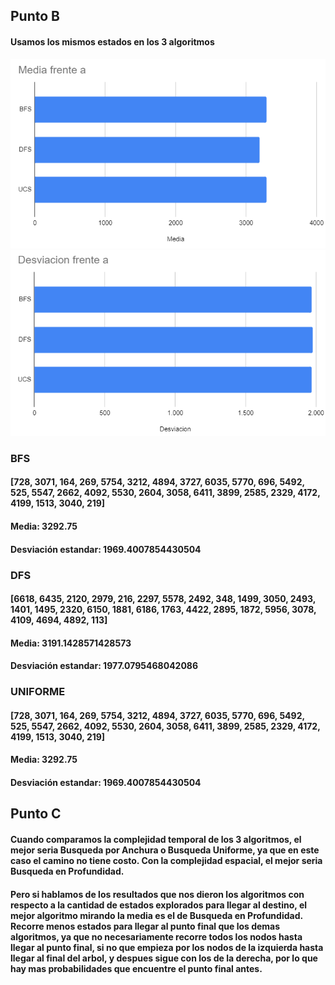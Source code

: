 <h2> Punto B </h2>

<h4> Usamos los mismos estados en los 3 algoritmos</h4>

![alt text](https://github.com/sofiabarbeito/ia-uncuyo-2021/blob/main/tp3-busquedas-no-informadas/media.PNG?raw=true)
![alt text](https://github.com/sofiabarbeito/ia-uncuyo-2021/blob/main/tp3-busquedas-no-informadas/desviacion.PNG?raw=true)

<h3>BFS</h3>
<h4>
[728, 3071, 164, 269, 5754, 3212, 4894, 3727, 6035, 5770, 696, 5492, 525, 5547, 2662, 4092, 5530, 2604, 3058, 6411, 3899, 2585, 2329, 4172, 4199, 1513, 3040, 219]
</h4>
<h4>
 Media: 3292.75
 </h4>
<h4>
Desviación estandar: 1969.4007854430504
</h4>

<h3>DFS</h3>
<h4>
[6618, 6435, 2120, 2979, 216, 2297, 5578, 2492, 348, 1499, 3050, 2493, 1401, 1495, 2320, 6150, 1881, 6186, 1763, 4422, 2895, 1872, 5956, 3078, 4109, 4694, 4892, 113]</h4>
<h4>
Media: 3191.1428571428573
</h4>
<h4>
 Desviación estandar: 1977.0795468042086
 </h4>

<h3>UNIFORME</h3>
<h4>
[728, 3071, 164, 269, 5754, 3212, 4894, 3727, 6035, 5770, 696, 5492, 525, 5547, 2662, 4092, 5530, 2604, 3058, 6411, 3899, 2585, 2329, 4172, 4199, 1513, 3040, 219] 
<h4>
Media: 3292.75
 </h4>
<h4>
Desviación estandar: 1969.4007854430504
  </h4>
  
<h2> Punto C </h2>
<h4>
Cuando comparamos la complejidad temporal de los 3 algoritmos, el mejor seria Busqueda por Anchura o Busqueda Uniforme, ya que en este caso el camino no tiene costo. Con la complejidad espacial, el mejor seria Busqueda en Profundidad. </h4>
<h4>
Pero si hablamos de los resultados que nos dieron los algoritmos con respecto a la cantidad de estados explorados para llegar al destino, el mejor algoritmo mirando la media es el de Busqueda en Profundidad. Recorre menos estados para llegar al punto final que los demas algoritmos, ya que no necesariamente recorre todos los nodos hasta llegar al punto final, si no que empieza por los nodos de la izquierda hasta llegar al final del arbol, y despues sigue con los de la derecha, por lo que hay mas probabilidades que encuentre el punto final antes.</h4>
